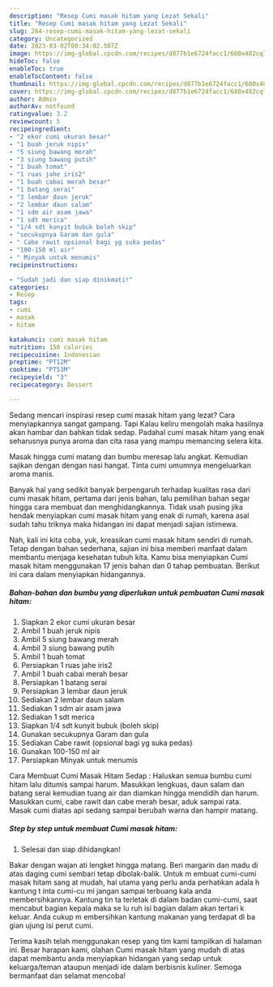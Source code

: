 ```yaml
---
description: "Resep Cumi masak hitam yang Lezat Sekali"
title: "Resep Cumi masak hitam yang Lezat Sekali"
slug: 264-resep-cumi-masak-hitam-yang-lezat-sekali
category: Uncategorized
date: 2023-03-02T00:34:02.507Z
image: https://img-global.cpcdn.com/recipes/d877b1e6724facc1/680x482cq70/cumi-masak-hitam-foto-resep-utama.jpg
hideToc: false
enableToc: true
enableTocContent: false
thumbnail: https://img-global.cpcdn.com/recipes/d877b1e6724facc1/680x482cq70/cumi-masak-hitam-foto-resep-utama.jpg
cover: https://img-global.cpcdn.com/recipes/d877b1e6724facc1/680x482cq70/cumi-masak-hitam-foto-resep-utama.jpg
author: Admin
authorAv: notfound
ratingvalue: 3.2
reviewcount: 5
recipeingredient:
- "2 ekor cumi ukuran besar"
- "1 buah jeruk nipis"
- "5 siung bawang merah"
- "3 siung bawang putih"
- "1 buah tomat"
- "1 ruas jahe iris2"
- "1 buah cabai merah besar"
- "1 batang serai"
- "3 lembar daun jeruk"
- "2 lembar daun salam"
- "1 sdm air asam jawa"
- "1 sdt merica"
- "1/4 sdt kunyit bubuk boleh skip"
- "secukupnya Garam dan gula"
- " Cabe rawit opsional bagi yg suka pedas"
- "100-150 ml air"
- " Minyak untuk menumis"
recipeinstructions:

- "Sudah jadi dan siap dinikmati!"
categories:
- Resep
tags:
- cumi
- masak
- hitam

katakunci: cumi masak hitam 
nutrition: 150 calories
recipecuisine: Indonesian
preptime: "PT12M"
cooktime: "PT53M"
recipeyield: "3"
recipecategory: Dessert

---
```



Sedang mencari inspirasi resep cumi masak hitam yang lezat? Cara menyiapkannya sangat gampang. Tapi Kalau keliru mengolah maka hasilnya akan hambar dan bahkan tidak sedap. Padahal cumi masak hitam yang enak seharusnya punya aroma dan cita rasa yang mampu memancing selera kita.


Masak hingga cumi matang dan bumbu meresap lalu angkat. Kemudian sajikan dengan dengan nasi hangat. Tinta cumi umumnya mengeluarkan aroma manis.

Banyak hal yang sedikit banyak berpengaruh terhadap kualitas rasa dari cumi masak hitam, pertama dari jenis bahan, lalu pemilihan bahan segar hingga cara membuat dan menghidangkannya. Tidak usah pusing jika hendak menyiapkan cumi masak hitam yang enak di rumah, karena asal sudah tahu triknya maka hidangan ini dapat menjadi sajian istimewa.


Nah, kali ini kita coba, yuk, kreasikan cumi masak hitam sendiri di rumah. Tetap dengan bahan sederhana, sajian ini bisa memberi manfaat dalam membantu menjaga kesehatan tubuh kita. Kamu bisa menyiapkan Cumi masak hitam menggunakan 17 jenis bahan dan 0 tahap pembuatan. Berikut ini cara dalam menyiapkan hidangannya.

<!--inarticleads1-->

##### Bahan-bahan dan bumbu yang diperlukan untuk pembuatan Cumi masak hitam:

1. Siapkan 2 ekor cumi ukuran besar
1. Ambil 1 buah jeruk nipis
1. Ambil 5 siung bawang merah
1. Ambil 3 siung bawang putih
1. Ambil 1 buah tomat
1. Persiapkan 1 ruas jahe iris2
1. Ambil 1 buah cabai merah besar
1. Persiapkan 1 batang serai
1. Persiapkan 3 lembar daun jeruk
1. Sediakan 2 lembar daun salam
1. Sediakan 1 sdm air asam jawa
1. Sediakan 1 sdt merica
1. Siapkan 1/4 sdt kunyit bubuk (boleh skip)
1. Gunakan secukupnya Garam dan gula
1. Sediakan  Cabe rawit (opsional bagi yg suka pedas)
1. Gunakan 100-150 ml air
1. Persiapkan  Minyak untuk menumis


Cara Membuat Cumi Masak Hitam Sedap : Haluskan semua bumbu cumi hitam lalu ditumis sampai harum. Masukkan lengkuas, daun salam dan batang serai kemudian tuang air dan diamkan hingga mendidih dan harum. Masukkan cumi, cabe rawit dan cabe merah besar, aduk sampai rata. Masak cumi diatas api sedang sampai berubah warna dan hampir matang. 

<!--inarticleads2-->

##### Step by step untuk membuat Cumi masak hitam:


1. Selesai dan siap dihidangkan!

Bakar dengan wajan ati lengket hingga matang. Beri margarin dan madu di atas daging cumi sembari tetap dibolak-balik. Untuk m embuat cumi-cumi masak hitam sang at mudah, hal utama yang perlu anda perhatikan adala h kantung t inta cumi-cu mi jangan sampai terbuang kala anda membersihkannya. Kantung tin ta terletak di dalam badan cumi-cumi, saat mencabut bagian kepala maka se lu ruh isi bagian dalam akan tertari k keluar. Anda cukup m embersihkan kantung makanan yang terdapat di ba gian ujung isi perut cumi. 

Terima kasih telah menggunakan resep yang tim kami tampilkan di halaman ini. Besar harapan kami, olahan Cumi masak hitam yang mudah di atas dapat membantu anda menyiapkan hidangan yang sedap untuk keluarga/teman ataupun menjadi ide dalam berbisnis kuliner. Semoga bermanfaat dan selamat mencoba!
